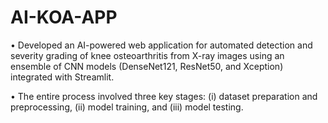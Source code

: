 # AI-KOA-APP
• Developed an AI-powered web application for automated detection and severity grading of knee osteoarthritis
from X-ray images using an ensemble of CNN models (DenseNet121, ResNet50, and Xception) integrated with
Streamlit.

• The entire process involved three key stages: (i) dataset preparation and preprocessing, (ii) model training, and
(iii) model testing.
